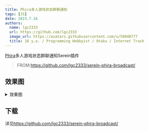 ```yaml
---
title: Phira多人游戏状态群聊通知
tags: [JS]
date: 2023.7.16
authors:
  name: lgc2333
  url: https://github.com/lgc2333
  image_url: https://avatars.githubusercontent.com/u/59048777
  title: 16 y.o. / Programming Hobbyist / Otaku / Internet Trash
---
```


[Phira](https://github.com/TeamFlos/phira)多人游戏状态群聊通知Serein插件

>FROM:<https://github.com/lgc2333/serein-phira-broadcast/>

<!--truncate-->

## 效果图

<details>
    <summary>效果图</summary>

![-70041eeebb23d70](https://download.serein.cc/https://raw.githubusercontent.com/lgc2333/serein-phira-broadcast/main/readme/-70041eeebb23d70.png)

</details>

## 下载

详见<https://github.com/lgc2333/serein-phira-broadcast/>
